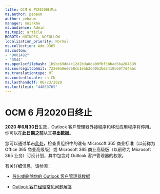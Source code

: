 ```yaml
---
title: OCM 6 月2020日终止
ms.author: pebaum
author: pebaum
manager: mnirkhe
ms.audience: Admin
ms.topic: article
ROBOTS: NOINDEX, NOFOLLOW
localization_priority: Normal
ms.collection: Adm_O365
ms.custom:
- "9001492"
- "3544"
ms.openlocfilehash: 1b9bc69dd4c12d2bda8da09fbf3bbad6ba204539
ms.sourcegitcommit: 722e9a0ed058cb1eab2dd053be2418b60f7d4aac
ms.translationtype: MT
ms.contentlocale: zh-CN
ms.lasthandoff: 06/23/2020
ms.locfileid: "44850765"
---
```

# <a name="ocm-to-be-retired-june-2020"></a>OCM 6 月2020日终止


**2020 年6月30日**生效，Outlook 客户管理器外接程序和移动应用程序将停用。 你可以在**此日期之前**从其**导出数据**。  

您可以通过单击[此处](https://admin.microsoft.com/AdminPortal/Home?ref=/users)，检查贵组织中的谁有 Microsoft 365 商业标准（以前称为 Office 365 商业高级版）或 Microsoft 365 商业高级版（以前称为 Microsoft 365 业务）订阅计划，其中包含对 Outlook 客户管理器的权限。

有关详细信息，请参阅：

- [导出或删除您的 Outlook 客户管理器数据](https://support.office.com/article/1a421cb4-e8de-4b44-bfb8-710b92820439)

- [Outlook 客户经理常见问题解答](https://support.office.com/article/88e127ca-43a1-4c9d-8d52-6ad3a80f9c32)
